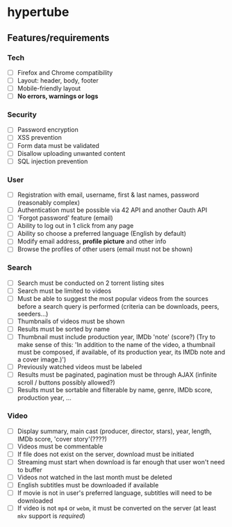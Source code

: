 # hypertube

## Features/requirements

### Tech
- [ ] Firefox and Chrome compatibility
- [ ] Layout: header, body, footer
- [ ] Mobile-friendly layout
- [ ] **No errors, warnings or logs**

### Security
- [ ] Password encryption
- [ ] XSS prevention
- [ ] Form data must be validated
- [ ] Disallow uploading unwanted content
- [ ] SQL injection prevention

### User
- [ ] Registration with email, username, first & last names, password (reasonably complex)
- [ ] Authentication must be possible via 42 API and another Oauth API
- [ ] 'Forgot password' feature (email)
- [ ] Ability to log out in 1 click from any page
- [ ] Ability so choose a preferred language (English by default)
- [ ] Modify email address, **profile picture** and other info
- [ ] Browse the profiles of other users (email must not be shown)

### Search
- [ ] Search must be conducted on 2 torrent listing sites
- [ ] Search must be limited to videos
- [ ] Must be able to suggest the most popular videos from the sources before a search query is performed (criteria can be downloads, peers, seeders...)
- [ ] Thumbnails of videos must be shown
- [ ] Results must be sorted by name
- [ ] Thumbnail must include production year, IMDb 'note' (score?) (Try to make sense of this: 'In addition to the name of the video, a thumbnail must be composed, if available, of its production year, its IMDb note and a cover image.)')
- [ ] Previously watched videos must be labeled
- [ ] Results must be paginated, pagination must be through AJAX (infinite scroll / buttons possibly allowed?)
- [ ] Results must be sortable and filterable by name, genre, IMDb score, production year, ...

### Video
- [ ] Display summary, main cast (producer, director, stars), year, length, IMDb score, 'cover story'(????)
- [ ] Videos must be commentable
- [ ] If file does not exist on the server, download must be initiated
- [ ] Streaming must start when download is far enough that user won't need to buffer
- [ ] Videos not watched in the last month must be deleted
- [ ] English subtitles must be downloaded if available
- [ ] If movie is not in user's preferred language, subtitles will need to be downloaded
- [ ] If video is not `mp4` or `webm`, it must be converted on the server (at least `mkv` support is *required*)
